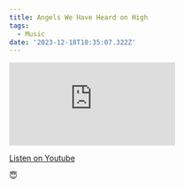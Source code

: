 ```yaml
---
title: Angels We Have Heard on High
tags:
  - Music
date: '2023-12-18T10:35:07.322Z'
---
```


<iframe src="https://www.youtube-nocookie.com/embed/m0b0C3rYimE?modestbranding=1&showinfo=0&rel=0" title="YouTube video player" frameborder="0" allow="accelerometer; autoplay; encrypted-media; gyroscope; picture-in-picture;" allowfullscreen className="youtube_video"></iframe>

[Listen on Youtube](https://youtu.be/m0b0C3rYimE)

😇
